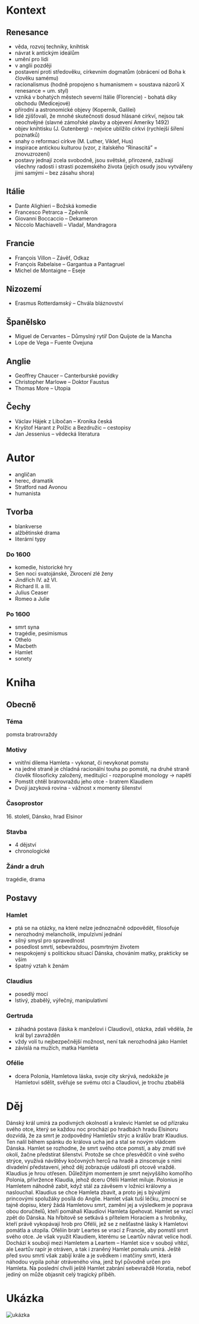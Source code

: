 # Kontext
## Renesance
* věda, rozvoj techniky, knihtisk
* návrat k antickým ideálům
* umění pro lidi
* v anglii později
* postavení proti středověku, církevním dogmatům (obrácení od Boha k člověku samému)
* racionalismus (hodně propojeno s humanismem = soustava názorů X renesance = um. styl)
* vzniká v bohatých městech severní Itálie (Florencie) - bohatá díky obchodu (Medicejové)
* přírodní a astronomické objevy (Koperník, Galilei)
* lidé zjišťovali, že mnohé skutečnosti dosud hlásané církví, nejsou tak neochvějné (slavné zámořské plavby a objevení Ameriky 1492)
* objev knihtisku (J. Gutenberg) - nejvíce ublížilo církvi (rychlejší šíření poznatků)
* snahy o reformaci církve (M. Luther, Viklef, Hus)
* inspirace antickou kulturou (vzor, z italského “Rinascitá” = znovuzrození)
* postavy jednají zcela svobodně, jsou světské, přirozené, zažívají všechny radosti i strasti pozemského života (jejich osudy jsou vytvářeny jimi samými – bez zásahu shora)

## Itálie
* Dante Alighieri – Božská komedie
* Francesco Petrarca – Zpěvník
* Giovanni Boccaccio – Dekameron
* Niccolo Machiavelli – Vladař, Mandragora

## Francie
* François Villon – Závěť, Odkaz
* François Rabelaise – Gargantua a Pantagruel
* Michel de Montaigne – Eseje

## Nizozemí
* Erasmus Rotterdamský – Chvála bláznovství


## Španělsko
* Miguel de Cervantes – Důmyslný rytíř Don Quijote de la Mancha
* Lope de Vega – Fuente Ovejuna


## Anglie
* Geoffrey Chaucer – Canterburské povídky
* Christopher Marlowe – Doktor Faustus
* Thomas More – Utopia


## Čechy
* Václav Hájek z Libočan – Kronika česká
* Kryštof Harant z Polžic a Bezdružic – cestopisy
* Jan Jessenius – vědecká literatura

# Autor
* angličan
* herec, dramatik
* Stratford nad Avonou
* humanista

## Tvorba
* blankverse
* alžbětinské drama
* literární typy

### Do 1600
* komedie, historické hry
* Sen noci svatojánské, Zkrocení zlé ženy
* Jindřich IV. až VI.
* Richard II. a III.
* Julius Ceaser
* Romeo a Julie

### Po 1600
* smrt syna
* tragédie, pesimismus
* Othelo
* Macbeth
* Hamlet
* sonety

# Kniha
## Obecně
### Téma
pomsta bratrovraždy

### Motivy
* vnitřní dilema Hamleta - vykonat, či nevykonat pomstu
* na jedné straně je chladná racionální touha po pomstě, na druhé straně člověk filosoficky založený, meditující - rozporuplné monology → napětí
* Pomstít chtěl bratrovraždu jeho otce - bratrem Klaudiem
* Dvojí jazyková rovina - vážnost x momenty šílenství 


### Časoprostor
16\. století, Dánsko, hrad Elsinor

### Stavba
* 4 dějství
* chronologické

### Žándr a druh
tragédie, drama

## Postavy
### Hamlet
* ptá se na otázky, na které nelze jednoznačně odpovědět, filosofuje
* nerozhodný melancholik, impulzivní jednání
* silný smysl pro spravedlnost
* posedlost smrtí, sebevraždou, posmrtným životem
* nespokojený s politickou situací Dánska, chováním matky, prakticky se vším
* špatný vztah k ženám


### Claudius
* posedlý mocí
* lstivý, zbabělý, výřečný, manipulativní


### Gertruda
* záhadná postava (láska k manželovi i Claudiovi), otázka, zdali věděla, že král byl zavražděn
* vždy volí tu nejbezpečnější možnost, není tak nerozhodná jako Hamlet
* závislá na mužích, matka Hamleta


### Ofélie
* dcera Polonia, Hamletova láska, svoje city skrývá, nedokáže je Hamletovi sdělit, svěřuje se svému otci a Claudiovi, je trochu zbabělá

# Děj
Dánský král umírá za podivných okolností a kralevic Hamlet se od přízraku svého otce, který se každou noc prochází po hradbách hradu Elsinoru dozvídá, že za smrt je zodpovědný Hamletův strýc a králův bratr Klaudius. Ten nalil během spánku do králova ucha jed a stal se novým vládcem Dánska. Hamlet se rozhodne, že smrt svého otce pomstí, a aby zmátl své okolí, žačne předstírat šílenství. Protože se chce přesvědčit o vině svého strýce, využívá návštěvy kočovných herců na hradě a zinscenuje s nimi divadelní představení, jehož děj zobrazuje události při otcově vraždě. Klaudius je hrou otřesen. Důležitým momentem je smrt nejvyššího komořího Polonia, přívržence Klaudia, jehož dceru Ofélii Hamlet miluje. Polonius je Hamletem náhodně zabit, když stál za závěsem v ložnici královny a naslouchal. Klaudius se chce Hamleta zbavit, a proto jej s bývalými princovými spolužáky posílá do Anglie. Hamlet však tuší léčku, zmocní se tajně dopisu, který žádá Hamletovu smrt, zamění jej a výsledkem je poprava obou doručitelů, kteří pomáhali Klaudiovi Hamleta špehovat. Hamlet se vrací zpět do Dánska. Na hřbitově se setkává s přítelem Horaciem a s hrobníky, kteří právě vykopávají hrob pro Ofélii, jež se z nešťastné lásky k Hamletovi pomátla a utopila. Oféliin bratr Leartes se vrací z Francie, aby pomstil smrt svého otce. Je však využit Klaudiem, kterému se Leartův návrat velice hodí. Dochází k souboji mezi Hamletem a Leartem – Hamlet sice v souboji vítězí, ale Leartův rapír je otráven, a tak i zraněný Hamlet pomalu umírá. Ještě před svou smrtí však zabíjí krále a je svědkem i matčiny smrti, která náhodou vypila pohár otráveného vína, jenž byl původně určen pro Hamleta. Na poslední chvíli ještě Hamlet zabrání sebevraždě Horatia, neboť jediný on může objasnit celý tragický příběh.

# Ukázka
![ukázka](ukazka.png)
